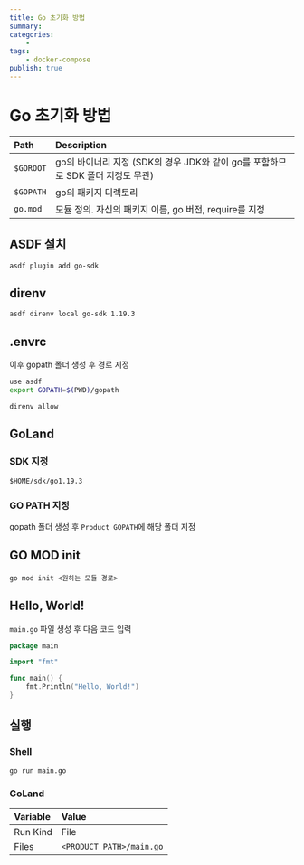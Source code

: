 ```yaml
---
title: Go 초기화 방법
summary: 
categories:
    - 
tags:
    - docker-compose
publish: true
---
```

# Go 초기화 방법

| Path | Description |
| :-- | :-- |
| `$GOROOT` | go의 바이너리 지정 (SDK의 경우 JDK와 같이 go를 포함하므로 SDK 폴더 지정도 무관) |
| `$GOPATH` | go의 패키지 디렉토리 |
| `go.mod` | 모듈 정의. 자신의 패키지 이름, go 버전, require를 지정 |

## ASDF 설치

```shell
asdf plugin add go-sdk
```

## direnv

```shell
asdf direnv local go-sdk 1.19.3
```

## .envrc

이후 gopath 폴더 생성 후 경로 지정

```bash
use asdf
export GOPATH=$(PWD)/gopath
```

```shell
direnv allow
```

## GoLand

### SDK 지정

```shell
$HOME/sdk/go1.19.3
```

### GO PATH 지정

gopath 폴더 생성 후 `Product GOPATH`에 해당 폴더 지정

## GO MOD init

```shell
go mod init <원하는 모듈 경로>
```

## Hello, World!

`main.go` 파일 생성 후 다음 코드 입력

```go
package main

import "fmt"

func main() {
	fmt.Println("Hello, World!")
}
```

## 실행

### Shell

```shell
go run main.go
```

### GoLand

| Variable | Value |
| :- | :- |
| Run Kind | File |
| Files | `<PRODUCT PATH>/main.go` |
